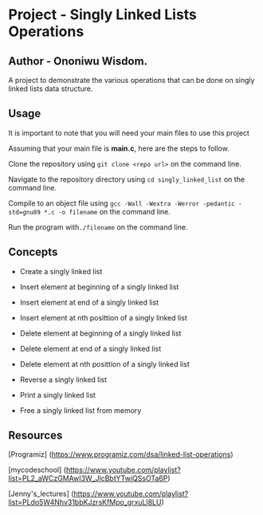# Project - Singly Linked Lists Operations

## Author - Ononiwu Wisdom.

A project to demonstrate the various operations that can be done on singly linked lists data structure. 

## Usage
It is important to note that you will need your main files to use this project

Assuming that your main file is **main.c**, here are the steps to follow. 

Clone the repository using ```git clone <repo url>``` on the command line. 

Navigate to the repository directory using ```cd singly_linked_list``` on the command line. 

Compile to an object file using ```gcc -Wall -Wextra -Werror -pedantic -std=gnu89 *.c -o filename``` on the command line. 

Run the program with```./filename``` on the command line. 


## Concepts

* Create a singly linked list

* Insert element at beginning of a singly linked list

* Insert element at end of a singly linked list

* Insert element at nth posittion of a singly linked list

* Delete element at beginning of a singly linked list

* Delete element at end of a singly linked list

* Delete element at nth posittion of a singly linked list

* Reverse a singly linked list

* Print a singly linked list

* Free a singly linked list from memory

## Resources

[Programiz] (https://www.programiz.com/dsa/linked-list-operations)

[mycodeschool] (https://www.youtube.com/playlist?list=PL2_aWCzGMAwI3W_JlcBbtYTwiQSsOTa6P)

[Jenny's_lectures] (https://www.youtube.com/playlist?list=PLdo5W4Nhv31bbKJzrsKfMpo_grxuLl8LU)


